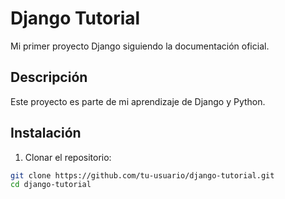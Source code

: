 # Django Tutorial

Mi primer proyecto Django siguiendo la documentación oficial.

## Descripción
Este proyecto es parte de mi aprendizaje de Django y Python.

## Instalación

1. Clonar el repositorio:
```bash
git clone https://github.com/tu-usuario/django-tutorial.git
cd django-tutorial